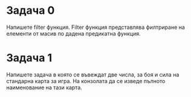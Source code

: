# Задача 0
Напишете filter функция. Filter функция представлява филтриране на елементи от масив по дадена предикатна функция.

# Задача 1
Напишете задача в която се въвеждат две числа, за боя и сила на стандарна карта за игра. На конзолата да се изведе пълното наименование на тази карта.
